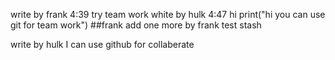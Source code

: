 write by frank 4:39 try team work
white by hulk 4:47 hi
print("hi you can use git for team work")   ##frank
add one more by frank test stash


write by hulk 
I can use github for collaberate

